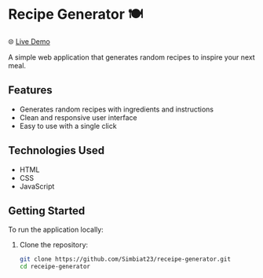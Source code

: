 # Recipe Generator 🍽️  
🌐 [Live Demo](https://airecipehub.netlify.app/)

A simple web application that generates random recipes to inspire your next meal.

## Features

- Generates random recipes with ingredients and instructions
- Clean and responsive user interface
- Easy to use with a single click

## Technologies Used

- HTML
- CSS
- JavaScript

## Getting Started

To run the application locally:

1. Clone the repository:
   ```bash
   git clone https://github.com/Simbiat23/receipe-generator.git
   cd receipe-generator
